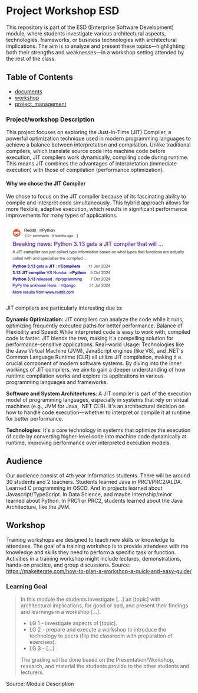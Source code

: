 # Project Workshop ESD 

This repository is part of the ESD (Enterprise Software Development) module, where students investigate various architectural aspects, technologies, frameworks, or business technologies with architectural implications. The aim is to analyze and present these topics—highlighting both their strengths and weaknesses—in a workshop setting attended by the rest of the class.

## Table of Contents

- [documents](../documents/)
- [workshop](../workshop/)
- [project_management](../project_management/)

### Project/workshop Description

This project focuses on exploring the Just-In-Time (JIT) Compiler, a powerful optimization technique used in modern programming languages to achieve a balance between interpretation and compilation. Unlike traditional compilers, which translate source code into machine code before execution, JIT compilers work dynamically, compiling code during runtime. This means JIT combines the advantages of interpretation (immediate execution) with those of compilation (performance optimization).

#### Why we chose the JIT Compiler
We chose to focus on the JIT compiler because of its fascinating ability to compile and interpret code simultaneously. This hybrid approach allows for more flexible, adaptive execution, which results in significant performance improvements for many types of applications.

![Reddit: Python gets JIT](/documents/images/reddit_python_jit.png)

JIT compilers are particularly interesting due to:

**Dynamic Optimization**: JIT compilers can analyze the code while it runs, optimizing frequently executed paths for better performance.
Balance of Flexibility and Speed: While interpreted code is easy to work with, compiled code is faster. JIT blends the two, making it a compelling solution for performance-sensitive applications.
Real-world Usage: Technologies like the Java Virtual Machine (JVM), JavaScript engines (like V8), and .NET's Common Language Runtime (CLR) all utilize JIT compilation, making it a crucial component of modern software systems.
By diving into the inner workings of JIT compilers, we aim to gain a deeper understanding of how runtime compilation works and explore its applications in various programming languages and frameworks.

**Software and System Architectures**: A JIT compiler is part of the execution model of programming languages, especially in systems that rely on virtual machines (e.g., JVM for Java, .NET CLR). It's an architectural decision on how to handle code execution—whether to interpret or compile it at runtime for better performance.

**Technologies**: It's a core technology in systems that optimize the execution of code by converting higher-level code into machine code dynamically at runtime, improving performance over interpreted execution models.

## Audience

Our audience consist of 4th year Informatics students. There will be around 30 students and 2 teachers. Students learned Java in PRC1/PRC2/ALDA. Learned C programming in OSCO. And in projects learned about Javascript/TypeScript. In Data Science, and maybe internship/minor learned about Python. In PRC1 or PRC2, students learned about the Java Architecture, like the JVM.

## Workshop
Training workshops are designed to teach new skills or knowledge to attendees. The goal of a training workshop is to provide attendees with the knowledge and skills they need to perform a specific task or function. Activities in a training workshop might include lectures, demonstrations, hands-on practice, and group discussions. Source: https://makeiterate.com/how-to-plan-a-workshop-a-quick-and-easy-guide/

### Learning Goal

> In this module the students investigate [...] an [topic] with architectural implications, for good or bad, and present their findings and learnings in a workshop [...].
> - LG 1 - investigate aspects of [topic].
> - LG 2 - prepare and execute a workshop to introduce the technology to peers (flip the classroom with preparation of exercises).
> - LG 3 - [...]
>
> The grading will be done based on the Presentation/Workshop, research, and material the students provide to the other students and lecturers.

Source: Module Description